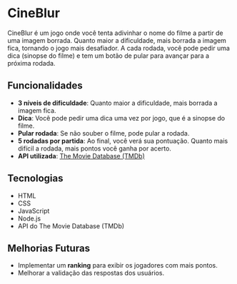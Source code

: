 # CineBlur

CineBlur é um jogo onde você tenta adivinhar o nome do filme a partir de uma imagem borrada. Quanto maior a dificuldade, mais borrada a imagem fica, tornando o jogo mais desafiador. A cada rodada, você pode pedir uma dica (sinopse do filme) e tem um botão de pular para avançar para a próxima rodada.

## Funcionalidades

- **3 níveis de dificuldade**: Quanto maior a dificuldade, mais borrada a imagem fica.
- **Dica**: Você pode pedir uma dica uma vez por jogo, que é a sinopse do filme.
- **Pular rodada**: Se não souber o filme, pode pular a rodada.
- **5 rodadas por partida**: Ao final, você verá sua pontuação. Quanto mais difícil a rodada, mais pontos você ganha por acerto.
- **API utilizada**: [The Movie Database (TMDb)](https://www.themoviedb.org/)

## Tecnologias

- HTML
- CSS
- JavaScript
- Node.js
- API do The Movie Database (TMDb)

## Melhorias Futuras

- Implementar um **ranking** para exibir os jogadores com mais pontos.
- Melhorar a validação das respostas dos usuários.
